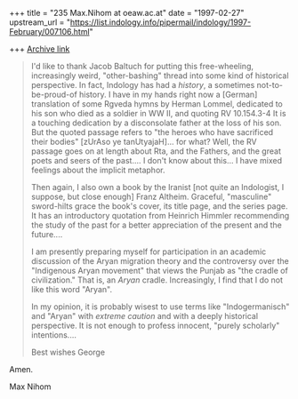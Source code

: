 +++
title = "235 Max.Nihom at oeaw.ac.at"
date = "1997-02-27"
upstream_url = "https://list.indology.info/pipermail/indology/1997-February/007106.html"

+++
[Archive link](https://list.indology.info/pipermail/indology/1997-February/007106.html)

>I'd like to thank Jacob Baltuch for putting this free-wheeling,
>increasingly weird, "other-bashing" thread into some kind of historical
>perspective.  In fact, Indology has had a *history*, a sometimes
>not-to-be-proud-of history.  I have in my hands right now a [German]
>translation of some Rgveda hymns by Herman Lommel, dedicated to his son who
>died as a soldier in WW II, and quoting RV 10.154.3-4  It is a touching
>dedication by a disconsolate father at the loss of his son.  But the quoted
>passage refers to "the heroes who have sacrificed their bodies" [zUrAso ye
>tanUtyajaH]... for what?  Well, the RV passage goes on at length about Rta,
>and the Fathers, and the great poets and seers of the past....  I don't
>know about this... I have mixed feelings about the implicit metaphor.
>
>Then again, I also own a book by the Iranist [not quite an Indologist, I
>suppose, but close enough] Franz Altheim. Graceful, "masculine" sword-hilts
>grace the book's cover, its title page, and the series page. It has an
>introductory quotation from Heinrich Himmler recommending the study of the
>past for a better appreciation of the present and the future....
>
>I am presently preparing myself for participation in an academic discussion
>of the Aryan migration theory and the controversy over the "Indigenous
>Aryan movement" that views the Punjab as "the cradle of civilization."
>That is, an *Aryan* cradle.  Increasingly, I find that I do not like this
>word "Aryan".
>
>In my opinion, it is probably wisest to use terms like "Indogermanisch" and
>"Aryan" with *extreme caution* and with a deeply historical perspective. It
>is not enough to profess innocent, "purely scholarly" intentions....
>
>Best wishes
>George
>


Amen.


Max Nihom





